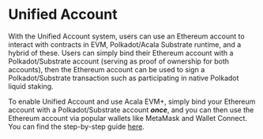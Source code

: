 # Unified Account

With the Unified Account system, users can use an Ethereum account to interact with contracts in EVM, Polkadot/Acala Substrate runtime, and a hybrid of these. Users can simply bind their Ethereum account with a Polkadot/Substrate account (serving as proof of ownership for both accounts), then the Ethereum account can be used to sign a Polkadot/Substrate transaction such as participating in native Polkadot liquid staking.

To enable Unified Account and use Acala EVM+, simply bind your Ethereum account with a Polkadot/Substrate account _**once**_, and you can then use the Ethereum account via popular wallets like MetaMask and Wallet Connect. You can find the step-by-step guide [here](../how-to-guides/setup-wallet/#step-by-step-guide).
